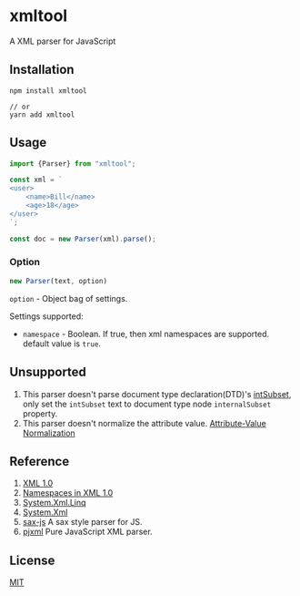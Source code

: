 # xmltool



A XML parser for JavaScript



## Installation



```shell
npm install xmltool

// or
yarn add xmltool
```





## Usage



```javascript
import {Parser} from "xmltool";

const xml = `
<user>
    <name>Bill</name>
    <age>18</age>
</user>
`;

const doc = new Parser(xml).parse();
```



### Option



```javascript
new Parser(text, option)
```



`option` - Object bag of settings.

Settings supported:

- `namespace` - Boolean. If true, then xml namespaces are supported. default value is `true`.



## Unsupported



1. This parser doesn't parse document type declaration(DTD)'s [intSubset](https://www.w3.org/TR/2008/REC-xml-20081126/#NT-intSubset), only set the `intSubset` text to document type node `internalSubset` property.
2. This parser doesn't normalize the attribute value. [Attribute-Value Normalization](https://www.w3.org/TR/2008/REC-xml-20081126/#AVNormalize)





## Reference



1. [XML 1.0](https://www.w3.org/TR/xml/)
2. [Namespaces in XML 1.0](https://www.w3.org/TR/xml-names/)
3. [System.Xml.Linq](https://docs.microsoft.com/en-us/dotnet/api/system.xml.linq)
4. [System.Xml](https://docs.microsoft.com/en-us/dotnet/api/system.xml)
5. [sax-js](https://github.com/isaacs/sax-js) A sax style parser for JS.
6. [pjxml](https://github.com/smeans/pjxml) Pure JavaScript XML parser.



## License



[MIT](LICENSE)











